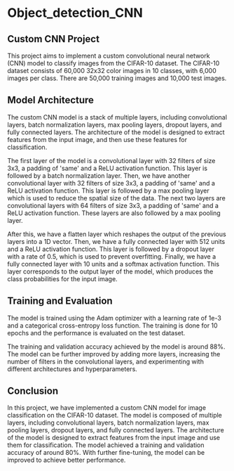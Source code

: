 # Object_detection_CNN

## Custom CNN Project
This project aims to implement a custom convolutional neural network (CNN) model to classify images from the CIFAR-10 dataset. The CIFAR-10 dataset consists of 60,000 32x32 color images in 10 classes, with 6,000 images per class. There are 50,000 training images and 10,000 test images.

## Model Architecture
The custom CNN model is a stack of multiple layers, including convolutional layers, batch normalization layers, max pooling layers, dropout layers, and fully connected layers. The architecture of the model is designed to extract features from the input image, and then use these features for classification.

The first layer of the model is a convolutional layer with 32 filters of size 3x3, a padding of 'same' and a ReLU activation function. This layer is followed by a batch normalization layer. Then, we have another convolutional layer with 32 filters of size 3x3, a padding of 'same' and a ReLU activation function. This layer is followed by a max pooling layer which is used to reduce the spatial size of the data. The next two layers are convolutional layers with 64 filters of size 3x3, a padding of 'same' and a ReLU activation function. These layers are also followed by a max pooling layer.

After this, we have a flatten layer which reshapes the output of the previous layers into a 1D vector. Then, we have a fully connected layer with 512 units and a ReLU activation function. This layer is followed by a dropout layer with a rate of 0.5, which is used to prevent overfitting. Finally, we have a fully connected layer with 10 units and a softmax activation function. This layer corresponds to the output layer of the model, which produces the class probabilities for the input image.

## Training and Evaluation
The model is trained using the Adam optimizer with a learning rate of 1e-3 and a categorical cross-entropy loss function. The training is done for 10 epochs and the performance is evaluated on the test dataset.

The training and validation accuracy achieved by the model is around 88%. The model can be further improved by adding more layers, increasing the number of filters in the convolutional layers, and experimenting with different architectures and hyperparameters.

## Conclusion
In this project, we have implemented a custom CNN model for image classification on the CIFAR-10 dataset. The model is composed of multiple layers, including convolutional layers, batch normalization layers, max pooling layers, dropout layers, and fully connected layers. The architecture of the model is designed to extract features from the input image and use them for classification. The model achieved a training and validation accuracy of around 80%. With further fine-tuning, the model can be improved to achieve better performance.
